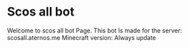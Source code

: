 # Scos all bot
Welcome to scos all bot Page.
This bot Is made for the server: scosall.aternos.me
Minecraft version: Always update
